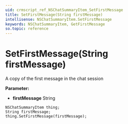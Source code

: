 ```yaml
---
uid: crmscript_ref_NSChatSummaryItem_SetFirstMessage
title: SetFirstMessage(String firstMessage)
intellisense: NSChatSummaryItem.SetFirstMessage
keywords: NSChatSummaryItem, GetFirstMessage
so.topic: reference
---
```


# SetFirstMessage(String firstMessage)

A copy of the first message in the chat session

**Parameter:** 
* **firstMessage** String

```crmscript
NSChatSummaryItem thing;
String firstMessage;
thing.SetFirstMessage(firstMessage);
```

